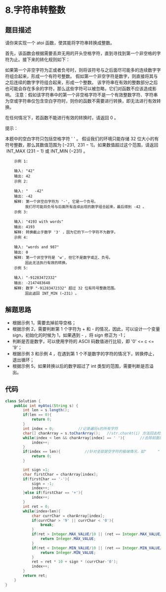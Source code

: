 # 8.字符串转整数

## 题目描述
请你来实现一个 atoi 函数，使其能将字符串转换成整数。

首先，该函数会根据需要丢弃无用的开头空格字符，直到寻找到第一个非空格的字符为止。接下来的转化规则如下：

如果第一个非空字符为正或者负号时，则将该符号与之后面尽可能多的连续数字字符组合起来，形成一个有符号整数。
假如第一个非空字符是数字，则直接将其与之后连续的数字字符组合起来，形成一个整数。
该字符串在有效的整数部分之后也可能会存在多余的字符，那么这些字符可以被忽略，它们对函数不应该造成影响。
注意：假如该字符串中的第一个非空格字符不是一个有效整数字符、字符串为空或字符串仅包含空白字符时，则你的函数不需要进行转换，即无法进行有效转换。

在任何情况下，若函数不能进行有效的转换时，请返回 0 。

提示：

本题中的空白字符只包括空格字符 ' ' 。
假设我们的环境只能存储 32 位大小的有符号整数，那么其数值范围为 [−231,  231 − 1]。如果数值超过这个范围，请返回  INT_MAX (231 − 1) 或 INT_MIN (−231) 。
 

        示例 1:

        输入: "42"
        输出: 42
        示例 2:

        输入: "   -42"
        输出: -42
        解释: 第一个非空白字符为 '-', 它是一个负号。
             我们尽可能将负号与后面所有连续出现的数字组合起来，最后得到 -42 。
        示例 3:

        输入: "4193 with words"
        输出: 4193
        解释: 转换截止于数字 '3' ，因为它的下一个字符不为数字。
        示例 4:

        输入: "words and 987"
        输出: 0
        解释: 第一个非空字符是 'w', 但它不是数字或正、负号。
             因此无法执行有效的转换。
        示例 5:

        输入: "-91283472332"
        输出: -2147483648
        解释: 数字 "-91283472332" 超过 32 位有符号整数范围。 
             因此返回 INT_MIN (−231) 。

## 解题思路
* 根据示例 1，需要去掉前导空格；
* 根据示例 2，需要判断第 1 个字符为 + 和 - 的情况，因此，可以设计一个变量 sign，初始化的时候为 1，如果遇到 - ，将 sign 修正为 -1；
* 判断是否是数字，可以使用字符的 ASCII 码数值进行比较，即 '0' <= c <= '9'；
* 根据示例 3 和示例 4 ，在遇到第 1 个不是数字的字符的情况下，转换停止，退出循环；
* 根据示例 5，如果转换以后的数字超过了 int 类型的范围，需要判断是否溢出。

## 代码
```java
class Solution {
    public int myAtoi(String s) {
        int len = s.length();
        if(len == 0){
            return 0;
        }
        int index = 0;           //记录遍历s的所有字符
        char[] charArray = s.toCharArray();   //str.charAt(i) 方法回去检查下标的合法性，先转换成字符数组
        while(index < len && charArray[index] == ' '){       //去除前面的字符串
            index++;
        }
        if(index == len){           //针对全部是空字符的极端情况，如"     "
            return 0;
        }

        int sign =1;
        char firstChar = charArray[index];
        if(firstChar == '-'){
            sign = -1;
            index++;
        }else if(firstChar == '+'){
            index++;
        }
        int ret = 0;
        while(index<len){
            char currChar = charArray[index];
            if(currChar > '9' || currChar < '0'){
                break;
            }
            if(ret > Integer.MAX_VALUE/10 || (ret == Integer.MAX_VALUE/10 && (currChar - '0') > 7)){
                return Integer.MAX_VALUE;
            }
            if(ret < Integer.MIN_VALUE/10 || (ret == Integer.MIN_VALUE/10 && (currChar- '0') > 8)){
                return Integer.MIN_VALUE;
            }
            ret = ret * 10 + sign * (currChar-'0');
            index++;
        }
        return ret;
    }
}
```
